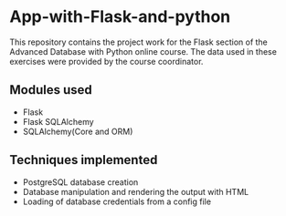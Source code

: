 # App-with-Flask-and-python
This repository contains the project work for the Flask section of the Advanced Database with Python online course. The data used in these exercises were provided by the course coordinator.

## Modules used
- Flask
- Flask SQLAlchemy
- SQLAlchemy(Core and ORM)

## Techniques implemented
- PostgreSQL database creation
- Database manipulation and rendering the output with HTML
- Loading of database credentials from a config file
